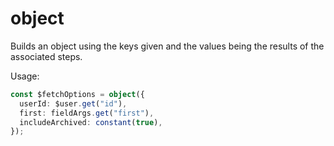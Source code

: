 # object

Builds an object using the keys given and the values being the results of the
associated steps.

Usage:

```ts
const $fetchOptions = object({
  userId: $user.get("id"),
  first: fieldArgs.get("first"),
  includeArchived: constant(true),
});
```
